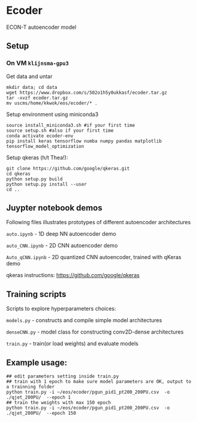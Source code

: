 # Ecoder
ECON-T autoencoder model

## Setup 

### On VM `klijnsma-gpu3`

Get data and untar
```
mkdir data; cd data
wget https://www.dropbox.com/s/502o1h5y0ukkasf/ecoder.tar.gz 
tar -xvzf ecoder.tar.gz
mv uscms/home/kkwok/eos/ecoder/* .
```

Setup environment using miniconda3
```
source install_miniconda3.sh #if your first time
source setup.sh #also if your first time
conda activate ecoder-env
pip install keras tensorflow numba numpy pandas matplotlib tensorflow_model_optimization
```
Setup qkeras (h/t Thea!):
```
git clone https://github.com/google/qkeras.git
cd qkeras
python setup.py build
python setup.py install --user
cd ..
```

## Juypter notebook demos
Following files illustrates prototypes of different autoencoder architectures

`auto.ipynb` - 1D deep NN autoencoder demo

`auto_CNN.ipynb` - 2D CNN autoencoder demo

`Auto_qCNN.ipynb` - 2D quantized CNN autoencoder, trained  with qKeras demo

qkeras instructions: https://github.com/google/qkeras

## Training scripts 
Scripts to explore hyperparameters choices:

`models.py`   - constructs and compile simple model architectures

`denseCNN.py` - model class for constructing conv2D-dense architectures

`train.py`    - train(or load weights) and evaluate models

## Example usage:

```
## edit parameters setting inside train.py
## train with 1 epoch to make sure model parameters are OK, output to a trainning folder
python train.py -i ~/eos/ecoder/pgun_pid1_pt200_200PU.csv  -o ./qjet_200PU/  --epoch 1
## train the weights with max 150 epoch 
python train.py -i ~/eos/ecoder/pgun_pid1_pt200_200PU.csv  -o ./qjet_200PU/  --epoch 150
```
